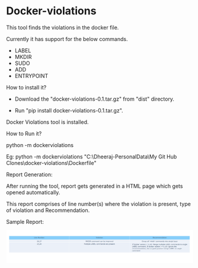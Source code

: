 # Docker-violations

This tool finds the violations in the docker file.

Currently it has support for the below commands.

- LABEL
- MKDIR
- SUDO
- ADD
- ENTRYPOINT

How to install it?

  - Download the "docker-violations-0.1.tar.gz" from "dist" directory.
  
  - Run "pip install docker-violations-0.1.tar.gz".

Docker Violations tool is installed.

How to Run it?

  python -m dockerviolations <Path of the Dockerfile in which violations to be found>
  
  Eg: python -m dockerviolations "C:\Dheeraj-PersonalData\My Git Hub Clones\docker-violations\Dockerfile"

Report Generation:

  After running the tool, report gets generated in a HTML page which gets opened automatically.
	
  This report comprises of line number(s) where the violation is present, type of violation and Recommendation.

Sample Report:

  ![](resources/images/sample_report.png)
